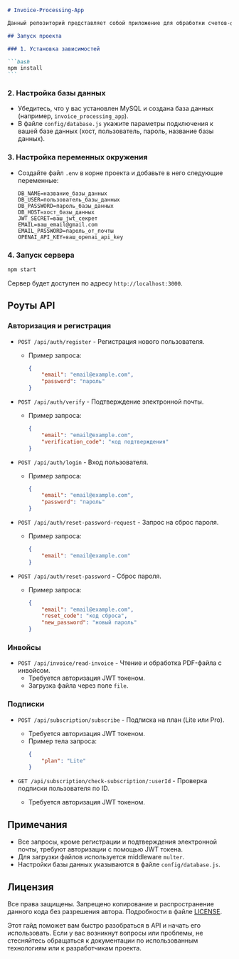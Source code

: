 ````markdown
# Invoice-Processing-App

Данный репозиторий представляет собой приложение для обработки счетов-фактур, реализованного на Node.js с использованием Express и MySQL. Приложение включает в себя регистрацию и аутентификацию пользователей, работу с подписками и обработку PDF-файлов.

## Запуск проекта

### 1. Установка зависимостей

```bash
npm install
```
````

### 2. Настройка базы данных

-   Убедитесь, что у вас установлен MySQL и создана база данных (например, `invoice_processing_app`).
-   В файле `config/database.js` укажите параметры подключения к вашей базе данных (хост, пользователь, пароль, название базы данных).

### 3. Настройка переменных окружения

-   Создайте файл `.env` в корне проекта и добавьте в него следующие переменные:
    ```
    DB_NAME=название_базы_данных
    DB_USER=пользователь_базы_данных
    DB_PASSWORD=пароль_базы_данных
    DB_HOST=хост_базы_данных
    JWT_SECRET=ваш_jwt_секрет
    EMAIL=ваш_email@gmail.com
    EMAIL_PASSWORD=пароль_от_почты
    OPENAI_API_KEY=ваш_openai_api_key
    ```

### 4. Запуск сервера

```bash
npm start
```

Сервер будет доступен по адресу `http://localhost:3000`.

## Роуты API

### Авторизация и регистрация

-   `POST /api/auth/register` - Регистрация нового пользователя.

    -   Пример запроса:
        ```json
        {
            "email": "email@example.com",
            "password": "пароль"
        }
        ```

-   `POST /api/auth/verify` - Подтверждение электронной почты.

    -   Пример запроса:
        ```json
        {
            "email": "email@example.com",
            "verification_code": "код подтверждения"
        }
        ```

-   `POST /api/auth/login` - Вход пользователя.

    -   Пример запроса:
        ```json
        {
            "email": "email@example.com",
            "password": "пароль"
        }
        ```

-   `POST /api/auth/reset-password-request` - Запрос на сброс пароля.

    -   Пример запроса:
        ```json
        {
            "email": "email@example.com"
        }
        ```

-   `POST /api/auth/reset-password` - Сброс пароля.

    -   Пример запроса:
        ```json
        {
            "email": "email@example.com",
            "reset_code": "код сброса",
            "new_password": "новый пароль"
        }
        ```

### Инвойсы

-   `POST /api/invoice/read-invoice` - Чтение и обработка PDF-файла с инвойсом.
    -   Требуется авторизация JWT токеном.
    -   Загрузка файла через поле `file`.

### Подписки

-   `POST /api/subscription/subscribe` - Подписка на план (Lite или Pro).

    -   Требуется авторизация JWT токеном.
    -   Пример тела запроса:
        ```json
        {
            "plan": "Lite"
        }
        ```

-   `GET /api/subscription/check-subscription/:userId` - Проверка подписки пользователя по ID.
    -   Требуется авторизация JWT токеном.

## Примечания

-   Все запросы, кроме регистрации и подтверждения электронной почты, требуют авторизации с помощью JWT токена.
-   Для загрузки файлов используется middleware `multer`.
-   Настройки базы данных указываются в файле `config/database.js`.

## Лицензия

Все права защищены. Запрещено копирование и распространение данного кода без разрешения автора. Подробности в файле [LICENSE](./LICENSE).

Этот гайд поможет вам быстро разобраться в API и начать его использовать. Если у вас возникнут вопросы или проблемы, не стесняйтесь обращаться к документации по использованным технологиям или к разработчикам проекта.
